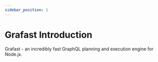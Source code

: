 ```yaml
---
sidebar_position: 1
---
```


# Grafast Introduction

Grafast - an incredibly fast GraphQL planning and execution engine for Node.js.
